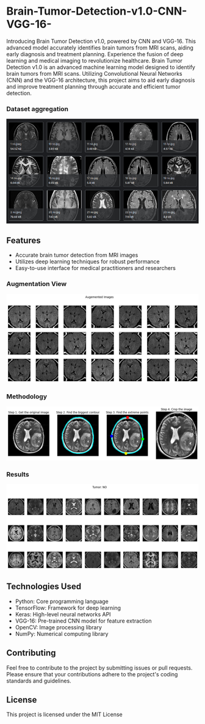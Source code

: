 # Brain-Tumor-Detection-v1.0-CNN-VGG-16-
Introducing Brain Tumor Detection v1.0, powered by CNN and VGG-16. This advanced model accurately identifies brain tumors from MRI scans, aiding early diagnosis and treatment planning. Experience the fusion of deep learning and medical imaging to revolutionize healthcare.
Brain Tumor Detection v1.0 is an advanced machine learning model designed to identify brain tumors from MRI scans. Utilizing Convolutional Neural Networks (CNN) and the VGG-16 architecture, this project aims to aid early diagnosis and improve treatment planning through accurate and efficient tumor detection.

### Dataset aggregation
![alt](download4.png)

## Features
- Accurate brain tumor detection from MRI images
- Utilizes deep learning techniques for robust performance
- Easy-to-use interface for medical practitioners and researchers

### Augmentation View
![alt](download3.png)

### Methodology
![alt](download1.png)

### Results
![alt](download2.png)

## Technologies Used
- Python: Core programming language
- TensorFlow: Framework for deep learning
- Keras: High-level neural networks API
- VGG-16: Pre-trained CNN model for feature extraction
- OpenCV: Image processing library
- NumPy: Numerical computing library

## Contributing
Feel free to contribute to the project by submitting issues or pull requests. Please ensure that your contributions adhere to the project's coding standards and guidelines.

## License
This project is licensed under the MIT License
